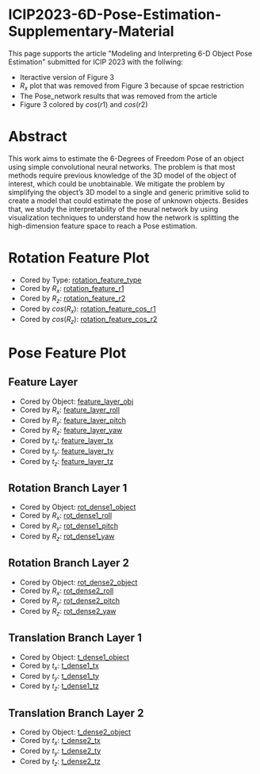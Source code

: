 # ICIP2023-6D-Pose-Estimation-Supplementary-Material

This page supports the article "Modeling and Interpreting 6-D Object Pose Estimation" submitted for ICIP 2023 with the follwing:
* Iteractive version of Figure 3
* $R_x$ plot that was removed from Figure 3 because of spcae restriction
* The Pose_network results that was removed from the article
* Figure 3 colored by $cos(r1)$ and $cos(r2)$

# Abstract

This work aims to estimate the 6-Degrees of Freedom Pose of an object using simple convolutional neural networks. The problem is that most methods require previous knowledge of the 3D model of the object of interest, which could be unobtainable. We mitigate the problem by simplifying the object’s 3D model to a single and generic primitive solid to create a model that could estimate the pose of unknown objects. Besides that, we study the interpretability of the neural network by using visualization techniques to understand how the network is splitting the high-dimension feature space to reach a Pose estimation.

# Rotation Feature Plot
* Cored by Type: [rotation_feature_type](https://dsoldev.github.io/icip23supmat/rot_networks/moved_tetrahedron_ResNet50/type.html)
* Cored by $R_x$: [rotation_feature_r1](https://dsoldev.github.io/icip23supmat/rot_networks/moved_tetrahedron_ResNet50/r1.html)
* Cored by $R_z$: [rotation_feature_r2](https://dsoldev.github.io/icip23supmat/rot_networks/moved_tetrahedron_ResNet50/r2.html)
* Cored by $cos(R_x)$: [rotation_feature_cos_r1](https://dsoldev.github.io/icip23supmat/rot_networks/moved_tetrahedron_ResNet50/cos(r1).html)
* Cored by $cos(R_z)$: [rotation_feature_cos_r2](https://dsoldev.github.io/icip23supmat/rot_networks/moved_tetrahedron_ResNet50/cos(r2).html)

# Pose Feature Plot
## Feature Layer
* Cored by Object: [feature_layer_obj](https://dsoldev.github.io/icip23supmat/pose_networks/resnet50_combined_loss/feature_layer/object.html)
* Cored by $R_x$: [feature_layer_roll](https://dsoldev.github.io/icip23supmat/pose_networks/resnet50_combined_loss/feature_layer/roll.html)
* Cored by $R_y$: [feature_layer_pitch](https://dsoldev.github.io/icip23supmat/pose_networks/resnet50_combined_loss/feature_layer/pitch.html)
* Cored by $R_z$: [feature_layer_yaw](https://dsoldev.github.io/icip23supmat/pose_networks/resnet50_combined_loss/feature_layer/yaw.html)
* Cored by $t_x$: [feature_layer_tx](https://dsoldev.github.io/icip23supmat/pose_networks/resnet50_combined_loss/feature_layer/tx.html)
* Cored by $t_y$: [feature_layer_ty](https://dsoldev.github.io/icip23supmat/pose_networks/resnet50_combined_loss/feature_layer/ty.html)
* Cored by $t_z$: [feature_layer_tz](https://dsoldev.github.io/icip23supmat/pose_networks/resnet50_combined_loss/feature_layer/tz.html)

## Rotation Branch Layer 1
* Cored by Object: [rot_dense1_object](https://dsoldev.github.io/icip23supmat/pose_networks/resnet50_combined_loss/rot_dense1/object)
* Cored by $R_x$: [rot_dense1_roll](https://dsoldev.github.io/icip23supmat/pose_networks/resnet50_combined_loss/rot_dense1/roll)
* Cored by $R_y$: [rot_dense1_pitch](https://dsoldev.github.io/icip23supmat/pose_networks/resnet50_combined_loss/rot_dense1/pitch)
* Cored by $R_z$: [rot_dense1_yaw](https://dsoldev.github.io/icip23supmat/pose_networks/resnet50_combined_loss/rot_dense1/yaw)

## Rotation Branch Layer 2
* Cored by Object: [rot_dense2_object](https://dsoldev.github.io/icip23supmat/pose_networks/resnet50_combined_loss/rot_dense2/object)
* Cored by $R_x$: [rot_dense2_roll](https://dsoldev.github.io/icip23supmat/pose_networks/resnet50_combined_loss/rot_dense2/roll)
* Cored by $R_y$: [rot_dense2_pitch](https://dsoldev.github.io/icip23supmat/pose_networks/resnet50_combined_loss/rot_dense2/pitch)
* Cored by $R_z$: [rot_dense2_yaw](https://dsoldev.github.io/icip23supmat/pose_networks/resnet50_combined_loss/rot_dense2/yaw)

## Translation Branch Layer 1
* Cored by Object: [t_dense1_object](https://dsoldev.github.io/icip23supmat/pose_networks/resnet50_combined_loss/t_dense1/object)
* Cored by $t_x$: [t_dense1_tx](https://dsoldev.github.io/icip23supmat/pose_networks/resnet50_combined_loss/t_dense1/tx)
* Cored by $t_y$: [t_dense1_ty](https://dsoldev.github.io/icip23supmat/pose_networks/resnet50_combined_loss/t_dense1/ty)
* Cored by $t_z$: [t_dense1_tz](https://dsoldev.github.io/icip23supmat/pose_networks/resnet50_combined_loss/t_dense1/tz)

## Translation Branch Layer 2
* Cored by Object: [t_dense2_object](https://dsoldev.github.io/icip23supmat/pose_networks/resnet50_combined_loss/t_dense2/object)
* Cored by $t_x$: [t_dense2_tx](https://dsoldev.github.io/icip23supmat/pose_networks/resnet50_combined_loss/t_dense2/tx)
* Cored by $t_y$: [t_dense2_ty](https://dsoldev.github.io/icip23supmat/pose_networks/resnet50_combined_loss/t_dense2/ty)
* Cored by $t_z$: [t_dense2_tz](https://dsoldev.github.io/icip23supmat/pose_networks/resnet50_combined_loss/t_dense2/tz)